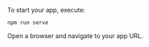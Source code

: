 To start your app, execute:

```bash
npm run serve
```

Open a browser and navigate to your app URL.

